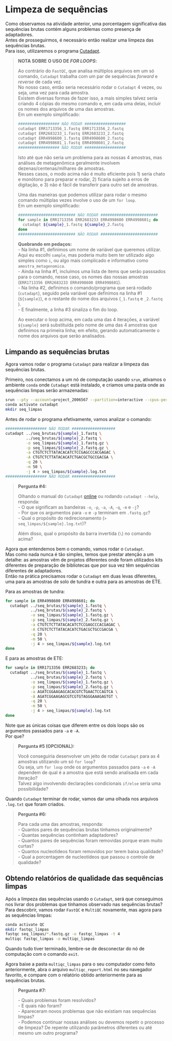 # Limpeza de sequências

Como observamos na atividade anterior, uma porcentagem significativa das sequências brutas contém alguns problemas como presença de adaptadores.  
Antes de prosseguirmos, é necessário então realizar uma limpeza das sequências brutas.  
Para isso, utilizaremos o programa [Cutadapt](https://cutadapt.readthedocs.io/en/stable/).  

> **NOTA SOBRE O USO DE *FOR LOOPS*:**  
> 
> Ao contrário do `FastQC`, que analisa múltiplos arquivos em um só comando, `Cutadapt` trabalha com um par de sequências *forward* e *reverse* de cada vez.  
> No nosso caso, então seria necessário rodar o `Cutadapt` 4 vezes, ou seja, uma vez para cada amostra.  
> Existem diversas formas de fazer isso, a mais simples talvez seria criando 4 cópias do mesmo comando e, em cada uma delas, incluir os nomes dos arquivos de uma das amostras.  
> Em um exemplo simplificado:  
> 
> ```bash
> ################## NÃO RODAR ##################
> cutadapt ERR1713356_1.fastq ERR1713356_2.fastq
> cutadapt ERR2683233_1.fastq ERR2683233_2.fastq
> cutadapt ERR4998600_1.fastq ERR4998600_2.fastq
> cutadapt ERR4998601_1.fastq ERR4998601_2.fastq
> ################## NÃO RODAR ##################
> ```  
> 
> Isto até que não seria um problema para as nossas 4 amostras, mas análises de metagenômica geralmente involvem dezenas/centenas/milhares de amostras.  
> Nesses casos, o modo acima não é muito eficiente pois 1) seria chato e monótono para preparar e rodar, 2) ficaria sujeito a erros de digitação, e 3) não é fácil de transferir para outro set de amostras.  
> 
> Uma das maneiras que podemos utilizar para rodar o mesmo comando múltiplas vezes involve o uso de um `for loop`.  
> Em um exemplo simplificado:
> 
> ```bash
> ######################### NÃO RODAR #########################
> for sample in ERR1713356 ERR2683233 ERR4998600 ERR4998601; do
>   cutadapt ${sample}_1.fastq ${sample}_2.fastq
> done
> ######################### NÃO RODAR #########################
> ```
> 
> **Quebrando em pedaços:**  
> \- Na linha #1, definimos um nome de variável que queremos utilizar. Aqui eu escolhi `sample`, mas poderia muito bem ter utilizado algo simples como `i`, ou algo mais complicado e informativo como `amostra_metagenomica`.  
> \- Ainda na linha #1, incluímos uma lista de items que serão passsados para o comando, nesse caso, os nomes das nossas amostras (`ERR1713356 ERR2683233 ERR4998600 ERR4998601`).  
> \- Na linha #2, definimos o comando/programa que será rodado (`cutadapt`), seguido pela variável que definimos na linha #1 (`${sample}`), e o restante do nome dos arquivos (`_1.fastq` e `_2.fastq` ).  
> \- E finalmente, a linha #3 sinaliza o fim do loop.  
> 
> Ao executar o loop acima, em cada uma das 4 iterações, a variável `${sample}` será substituída pelo nome de uma das 4 amostras que definimos na primeira linha; em efeito, gerando automaticamente o nome dos arquivos que serão analisados.  

## Limpando as sequências brutas

Agora vamos rodar o programa `Cutadapt` para realizar a limpeza das sequências brutas.  

Primeiro, nos conectamos a um nó de computação usando `srun`, ativamos o ambiente `conda` onde `Cutadapt` está instalado, e criamos uma pasta onde as sequências limpas serão armazenadas:  

```bash
srun --pty --account=project_2006567 --partition=interactive --cpus-per-task=4 --mem=2000 --time=02:00:00 bash
conda activate cutadapt
mkdir seq_limpas
```

Antes de rodar o programa efetivamente, vamos analizar o comando:

```bash
################## NÃO RODAR ###################
cutadapt ../seq_brutas/${sample}_1.fastq \
         ../seq_brutas/${sample}_2.fastq \
         -o seq_limpas/${sample}_1.fastq.gz \
         -p seq_limpas/${sample}_2.fastq.gz \
         -a CTGTCTCTTATACACATCTCCGAGCCCACGAGAC \
         -A CTGTCTCTTATACACATCTGACGCTGCCGACGA \
         -q 20 \
         -m 50 \
         -j 4 > seq_limpas/${sample}.log.txt
################## NÃO RODAR ###################
```

> **Pergunta #4:**  
> 
> Olhando o manual do `Cutadapt` [online](https://cutadapt.readthedocs.io/en/stable/index.html) ou rodando `cutadapt --help`, responda:  
> \- O que significam as bandeiras `-o`, `-p`, `-a`, `-A`, `-q`, `-m` e `-j`?  
> \- Por que os argumentos para `-o` e `-p` terminam em `.fastq.gz`?  
> \- Qual o propósito do redirecionamento (`> seq_limpas/${sample}.log.txt`)?  
> 
> Além disso, qual o propósito da barra invertida (`\`) no comando acima?


Agora que entendemos bem o comando, vamos rodar o `Cutadapt`.  
Mas como nada nunca é tão simples, temos que prestar atenção a um detalhe: as amostras vêm de projetos diferentes onde foram utilizados kits diferentes de preparação de bibliotecas que por sua vez têm sequências diferentes de adaptadores.  
Então na prática precisamos rodar o `Cutadapt` em duas levas diferentes, uma para as amostras de solo de tundra e outra para as amostras de ETE.  

Para as amostras de tundra:  

```bash
for sample in ERR4998600 ERR4998601; do
  cutadapt ../seq_brutas/${sample}_1.fastq \
           ../seq_brutas/${sample}_2.fastq \
           -o seq_limpas/${sample}_1.fastq.gz \
           -p seq_limpas/${sample}_2.fastq.gz \
           -a CTGTCTCTTATACACATCTCCGAGCCCACGAGAC \
           -A CTGTCTCTTATACACATCTGACGCTGCCGACGA \
           -q 20 \
           -m 50 \
           -j 4 > seq_limpas/${sample}.log.txt
done
```

E para as amostras de ETE:  

```bash
for sample in ERR1713356 ERR2683233; do
  cutadapt ../seq_brutas/${sample}_1.fastq \
           ../seq_brutas/${sample}_2.fastq \
           -o seq_limpas/${sample}_1.fastq.gz \
           -p seq_limpas/${sample}_2.fastq.gz \
           -a AGATCGGAAGAGCACACGTCTGAACTCCAGTCA \
           -A AGATCGGAAGAGCGTCGTGTAGGGAAAGAGTGT \
           -q 20 \
           -m 50 \
           -j 4 > seq_limpas/${sample}.log.txt
done
```

Note que as únicas coisas que diferem entre os dois loops são os argumentos passados para `-a` e `-A`.  
Por que?

> **Pergunta #5 (OPCIONAL):**  
> 
> Você conseguiria desenvolver um jeito de rodar `Cutadapt` para as 4 amostras utilizando um só `for loop`?  
> Ou seja, um `for loop` onde os argumentos passados para `-a` e `-A` dependem de qual é a amostra que está sendo analisada em cada iteração?  
> Talvez algo involvendo declarações condicionais `if/else` seria uma possibilidade? 

Quando `Cutadapt` terminar de rodar, vamos dar uma olhada nos arquivos `.log.txt` que foram criados.  

> **Pergunta #6:**  
> 
> Para cada uma das amostras, responda:  
> \- Quantos pares de sequências brutas tínhamos originalmente?  
> \- Quantas sequências continham adaptadores?  
> \- Quantos pares de sequências foram removidas porque eram muito curtas?  
> \- Quantos nucleotídeos foram removidos por terem baixa qualidade?  
> \- Qual a porcentagem de nucleotídeos que passou o controle de qualidade?

## Obtendo relatórios de qualidade das sequências limpas

Após a limpeza das sequências usando o `Cutadapt`, será que conseguimos nos livrar dos problemas que tínhamos observado nas sequências brutas?  
Para descobrir, vamos rodar `FastQC` e `MultiQC` novamente, mas agora para as sequências limpas:  

```bash
conda activate QC
mkdir fastqc_limpas
fastqc seq_limpas/*.fastq.gz -o fastqc_limpas -t 4
multiqc fastqc_limpas -o multiqc_limpas
```

Quando tudo tiver terminado, lembre-se de desconectar do nó de computação com o comando `exit`.  

Agora baixe a pasta `multiqc_limpas` para o seu computador como feito anteriormente, abra o arquivo `multiqc_report.html` no seu navegador favorito, e compare com o relatório obtido anteriormente para as sequências brutas.  

> **Pergunta #7:** 
>
> \- Quais problemas foram resolvidos?  
> \- E quais não foram?  
> \- Apareceram novos problemas que não existiam nas sequências limpas?  
> \- Podemos continuar nossas análises ou devemos repetir o processo de limpeza? De repente utilizando parâmetros diferentes ou até mesmo  um outro programa?
